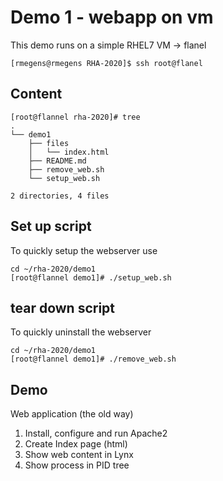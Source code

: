# Demo 1 - webapp on vm
This demo runs on a simple RHEL7 VM -> flanel

```text
[rmegens@rmegens RHA-2020]$ ssh root@flanel
```
## Content
```text
[root@flannel rha-2020]# tree
.
└── demo1
    ├── files
    │   └── index.html
    ├── README.md
    ├── remove_web.sh
    └── setup_web.sh

2 directories, 4 files

```

## Set up script
To quickly setup the webserver use
```text
cd ~/rha-2020/demo1
[root@flannel demo1]# ./setup_web.sh
```

## tear down script
To quickly uninstall the webserver
```text
cd ~/rha-2020/demo1
[root@flannel demo1]# ./remove_web.sh
```

## Demo
Web application (the old way)
1. Install, configure and run Apache2
2. Create Index page (html)
3. Show web content in Lynx
4. Show process in PID tree
